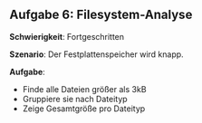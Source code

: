 ## Aufgabe 6: Filesystem-Analyse

**Schwierigkeit**: Fortgeschritten  

**Szenario**: Der Festplattenspeicher wird knapp.  

**Aufgabe**:

- Finde alle Dateien größer als 3kB
- Gruppiere sie nach Dateityp
- Zeige Gesamtgröße pro Dateityp

